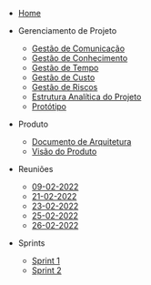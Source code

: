 * [Home](/)
* Gerenciamento de Projeto
    * [Gestão de Comunicação](Project/CommunicationPlan.md)
    * [Gestão de Conhecimento](Project/KnowledgeManagement.md)
    * [Gestão de Tempo](Project/Timeline.md)
    * [Gestão de Custo](Project/CostPlan.md)
    * [Gestão de Riscos](Project/RiskPlan.md)
    * [Estrutura Analítica do Projeto](Project/EAP.md)
    * [Protótipo](Project/Prototype.md)

* Produto
    * [Documento de Arquitetura](Product/ArchitectureDocument.md)
    * [Visão do Produto](Product/ProductVision.md)

* Reuniões
    * [09-02-2022](Project/Atas/09-02-2022.md)
    * [21-02-2022](Project/Atas/21-02-2022.md)
    * [23-02-2022](Project/Atas/23-02-2022.md)
    * [25-02-2022](Project/Atas/25-02-2022.md)
    * [26-02-2022](Project/Atas/26-02-2022.md)

* Sprints
    * [Sprint 1](Project/Sprints/Sprint1.md)
    * [Sprint 2](Project/Sprints/Sprint2.md)
